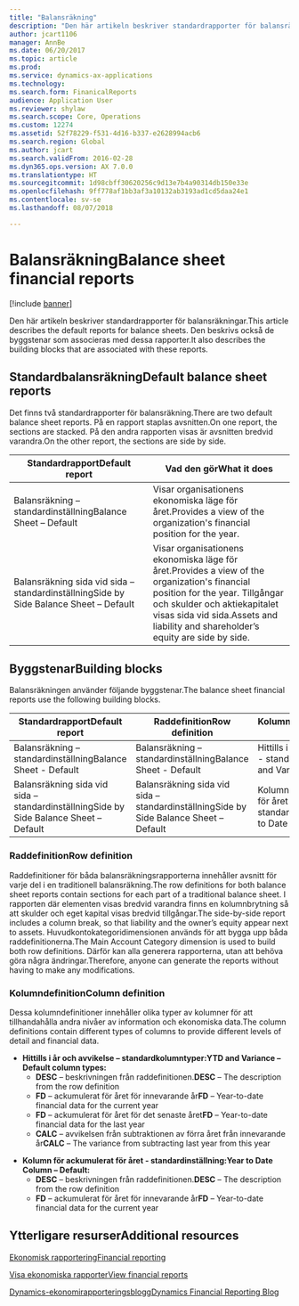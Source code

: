 ```yaml
---
title: "Balansräkning"
description: "Den här artikeln beskriver standardrapporter för balansräkningar. Den beskrivs också de byggstenar som associeras med dessa rapporter."
author: jcart1106
manager: AnnBe
ms.date: 06/20/2017
ms.topic: article
ms.prod: 
ms.service: dynamics-ax-applications
ms.technology: 
ms.search.form: FinanicalReports
audience: Application User
ms.reviewer: shylaw
ms.search.scope: Core, Operations
ms.custom: 12274
ms.assetid: 52f78229-f531-4d16-b337-e2628994acb6
ms.search.region: Global
ms.author: jcart
ms.search.validFrom: 2016-02-28
ms.dyn365.ops.version: AX 7.0.0
ms.translationtype: HT
ms.sourcegitcommit: 1d98cbff30620256c9d13e7b4a90314db150e33e
ms.openlocfilehash: 9ff778af1bb3af3a10132ab3193ad1cd5daa24e1
ms.contentlocale: sv-se
ms.lasthandoff: 08/07/2018

---
```


# <a name="balance-sheet-financial-reports"></a><span data-ttu-id="c6aa8-104">Balansräkning</span><span class="sxs-lookup"><span data-stu-id="c6aa8-104">Balance sheet financial reports</span></span>

[!include [banner](../includes/banner.md)]

<span data-ttu-id="c6aa8-105">Den här artikeln beskriver standardrapporter för balansräkningar.</span><span class="sxs-lookup"><span data-stu-id="c6aa8-105">This article describes the default reports for balance sheets.</span></span> <span data-ttu-id="c6aa8-106">Den beskrivs också de byggstenar som associeras med dessa rapporter.</span><span class="sxs-lookup"><span data-stu-id="c6aa8-106">It also describes the building blocks that are associated with these reports.</span></span> 

<a name="default-balance-sheet-reports"></a><span data-ttu-id="c6aa8-107">Standardbalansräkning</span><span class="sxs-lookup"><span data-stu-id="c6aa8-107">Default balance sheet reports</span></span>
-----------------------------

<span data-ttu-id="c6aa8-108">Det finns två standardrapporter för balansräkning.</span><span class="sxs-lookup"><span data-stu-id="c6aa8-108">There are two default balance sheet reports.</span></span> <span data-ttu-id="c6aa8-109">På en rapport staplas avsnitten.</span><span class="sxs-lookup"><span data-stu-id="c6aa8-109">On one report, the sections are stacked.</span></span> <span data-ttu-id="c6aa8-110">På den andra rapporten visas är avsnitten bredvid varandra.</span><span class="sxs-lookup"><span data-stu-id="c6aa8-110">On the other report, the sections are side by side.</span></span>

| <span data-ttu-id="c6aa8-111">Standardrapport</span><span class="sxs-lookup"><span data-stu-id="c6aa8-111">Default report</span></span>                       | <span data-ttu-id="c6aa8-112">Vad den gör</span><span class="sxs-lookup"><span data-stu-id="c6aa8-112">What it does</span></span>                                                                                                                           |
|--------------------------------------|----------------------------------------------------------------------------------------------------------------------------------------|
| <span data-ttu-id="c6aa8-113">Balansräkning – standardinställning</span><span class="sxs-lookup"><span data-stu-id="c6aa8-113">Balance Sheet – Default</span></span>              | <span data-ttu-id="c6aa8-114">Visar organisationens ekonomiska läge för året.</span><span class="sxs-lookup"><span data-stu-id="c6aa8-114">Provides a view of the organization's financial position for the year.</span></span>                                                                 |
| <span data-ttu-id="c6aa8-115">Balansräkning sida vid sida – standardinställning</span><span class="sxs-lookup"><span data-stu-id="c6aa8-115">Side by Side Balance Sheet – Default</span></span> | <span data-ttu-id="c6aa8-116">Visar organisationens ekonomiska läge för året.</span><span class="sxs-lookup"><span data-stu-id="c6aa8-116">Provides a view of the organization's financial position for the year.</span></span> <span data-ttu-id="c6aa8-117">Tillgångar och skulder och aktiekapitalet visas sida vid sida.</span><span class="sxs-lookup"><span data-stu-id="c6aa8-117">Assets and liability and shareholder’s equity are side by side.</span></span> |

## <a name="building-blocks"></a><span data-ttu-id="c6aa8-118">Byggstenar</span><span class="sxs-lookup"><span data-stu-id="c6aa8-118">Building blocks</span></span>
<span data-ttu-id="c6aa8-119">Balansräkningen använder följande byggstenar.</span><span class="sxs-lookup"><span data-stu-id="c6aa8-119">The balance sheet financial reports use the following building blocks.</span></span>

| <span data-ttu-id="c6aa8-120">Standardrapport</span><span class="sxs-lookup"><span data-stu-id="c6aa8-120">Default report</span></span>                       | <span data-ttu-id="c6aa8-121">Raddefinition</span><span class="sxs-lookup"><span data-stu-id="c6aa8-121">Row definition</span></span>                       | <span data-ttu-id="c6aa8-122">Kolumndefinition</span><span class="sxs-lookup"><span data-stu-id="c6aa8-122">Column definition</span></span>             |
|--------------------------------------|--------------------------------------|-------------------------------|
| <span data-ttu-id="c6aa8-123">Balansräkning – standardinställning</span><span class="sxs-lookup"><span data-stu-id="c6aa8-123">Balance Sheet - Default</span></span>              | <span data-ttu-id="c6aa8-124">Balansräkning – standardinställning</span><span class="sxs-lookup"><span data-stu-id="c6aa8-124">Balance Sheet - Default</span></span>              | <span data-ttu-id="c6aa8-125">Hittills i år och avvikelse - standardinställning</span><span class="sxs-lookup"><span data-stu-id="c6aa8-125">YTD and Variance - Default</span></span>    |
| <span data-ttu-id="c6aa8-126">Balansräkning sida vid sida – standardinställning</span><span class="sxs-lookup"><span data-stu-id="c6aa8-126">Side by Side Balance Sheet – Default</span></span> | <span data-ttu-id="c6aa8-127">Balansräkning sida vid sida – standardinställning</span><span class="sxs-lookup"><span data-stu-id="c6aa8-127">Side by Side Balance Sheet – Default</span></span> | <span data-ttu-id="c6aa8-128">Kolumn för ackumulerat för året - standardinställning</span><span class="sxs-lookup"><span data-stu-id="c6aa8-128">Year to Date Column - Default</span></span> |

### <a name="row-definition"></a><span data-ttu-id="c6aa8-129">Raddefinition</span><span class="sxs-lookup"><span data-stu-id="c6aa8-129">Row definition</span></span>

<span data-ttu-id="c6aa8-130">Raddefinitioner för båda balansräkningsrapporterna innehåller avsnitt för varje del i en traditionell balansräkning.</span><span class="sxs-lookup"><span data-stu-id="c6aa8-130">The row definitions for both balance sheet reports contain sections for each part of a traditional balance sheet.</span></span> <span data-ttu-id="c6aa8-131">I rapporten där elementen visas bredvid varandra finns en kolumnbrytning så att skulder och eget kapital visas bredvid tillgångar.</span><span class="sxs-lookup"><span data-stu-id="c6aa8-131">The side-by-side report includes a column break, so that liability and the owner’s equity appear next to assets.</span></span> <span data-ttu-id="c6aa8-132">Huvudkontokategoridimensionen används för att bygga upp båda raddefinitionerna.</span><span class="sxs-lookup"><span data-stu-id="c6aa8-132">The Main Account Category dimension is used to build both row definitions.</span></span> <span data-ttu-id="c6aa8-133">Därför kan alla generera rapporterna, utan att behöva göra några ändringar.</span><span class="sxs-lookup"><span data-stu-id="c6aa8-133">Therefore, anyone can generate the reports without having to make any modifications.</span></span>

### <a name="column-definition"></a><span data-ttu-id="c6aa8-134">Kolumndefinition</span><span class="sxs-lookup"><span data-stu-id="c6aa8-134">Column definition</span></span>

<span data-ttu-id="c6aa8-135">Dessa kolumndefinitioner innehåller olika typer av kolumner för att tillhandahålla andra nivåer av information och ekonomiska data.</span><span class="sxs-lookup"><span data-stu-id="c6aa8-135">The column definitions contain different types of columns to provide different levels of detail and financial data.</span></span>

-   <span data-ttu-id="c6aa8-136">**Hittills i år och avvikelse – standardkolumntyper:**</span><span class="sxs-lookup"><span data-stu-id="c6aa8-136">**YTD and Variance – Default column types:**</span></span>
    -   <span data-ttu-id="c6aa8-137">**DESC** – beskrivningen från raddefinitionen.</span><span class="sxs-lookup"><span data-stu-id="c6aa8-137">**DESC** – The description from the row definition</span></span>
    -   <span data-ttu-id="c6aa8-138">**FD** – ackumulerat för året för innevarande år</span><span class="sxs-lookup"><span data-stu-id="c6aa8-138">**FD** – Year-to-date financial data for the current year</span></span>
    -   <span data-ttu-id="c6aa8-139">**FD** – ackumulerat för året för det senaste året</span><span class="sxs-lookup"><span data-stu-id="c6aa8-139">**FD** – Year-to-date financial data for the last year</span></span>
    -   <span data-ttu-id="c6aa8-140">**CALC** – avvikelsen från subtraktionen av förra året från innevarande år</span><span class="sxs-lookup"><span data-stu-id="c6aa8-140">**CALC** – The variance from subtracting last year from this year</span></span>

<!-- -->

-   <span data-ttu-id="c6aa8-141">**Kolumn för ackumulerat för året - standardinställning:**</span><span class="sxs-lookup"><span data-stu-id="c6aa8-141">**Year to Date Column – Default:**</span></span>
    -   <span data-ttu-id="c6aa8-142">**DESC** – beskrivningen från raddefinitionen.</span><span class="sxs-lookup"><span data-stu-id="c6aa8-142">**DESC** – The description from the row definition</span></span>
    -   <span data-ttu-id="c6aa8-143">**FD** – ackumulerat för året för innevarande år</span><span class="sxs-lookup"><span data-stu-id="c6aa8-143">**FD** – Year-to-date financial data for the current year</span></span>



<a name="additional-resources"></a><span data-ttu-id="c6aa8-144">Ytterligare resurser</span><span class="sxs-lookup"><span data-stu-id="c6aa8-144">Additional resources</span></span>
--------

[<span data-ttu-id="c6aa8-145">Ekonomisk rapportering</span><span class="sxs-lookup"><span data-stu-id="c6aa8-145">Financial reporting</span></span>](financial-reporting-getting-started.md)

[<span data-ttu-id="c6aa8-146">Visa ekonomiska rapporter</span><span class="sxs-lookup"><span data-stu-id="c6aa8-146">View financial reports</span></span>](view-financial-reports.md)

[<span data-ttu-id="c6aa8-147">Dynamics-ekonomirapporteringsblogg</span><span class="sxs-lookup"><span data-stu-id="c6aa8-147">Dynamics Financial Reporting Blog</span></span>](http://blogs.msdn.com/b/dynamics_financial_reporting/)




